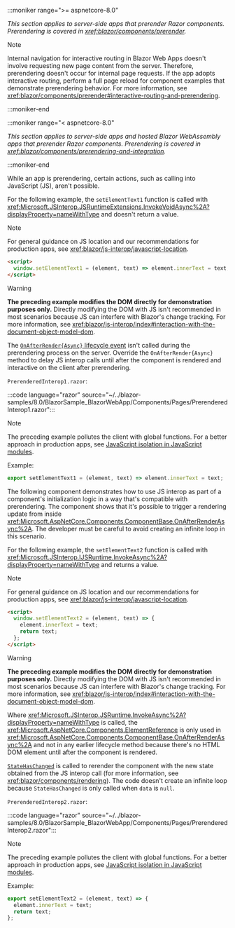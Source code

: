 :::moniker range=">= aspnetcore-8.0"

*This section applies to server-side apps that prerender Razor components. Prerendering is covered in <xref:blazor/components/prerender>.*

> [!NOTE]
> Internal navigation for interactive routing in Blazor Web Apps doesn't involve requesting new page content from the server. Therefore, prerendering doesn't occur for internal page requests. If the app adopts interactive routing, perform a full page reload for component examples that demonstrate prerendering behavior. For more information, see <xref:blazor/components/prerender#interactive-routing-and-prerendering>.

:::moniker-end

:::moniker range="< aspnetcore-8.0"

*This section applies to server-side apps and hosted Blazor WebAssembly apps that prerender Razor components. Prerendering is covered in <xref:blazor/components/prerendering-and-integration>.*

:::moniker-end

While an app is prerendering, certain actions, such as calling into JavaScript (JS), aren't possible.

For the following example, the `setElementText1` function is called with <xref:Microsoft.JSInterop.JSRuntimeExtensions.InvokeVoidAsync%2A?displayProperty=nameWithType> and doesn't return a value.

> [!NOTE]
> For general guidance on JS location and our recommendations for production apps, see <xref:blazor/js-interop/javascript-location>.

```html
<script>
  window.setElementText1 = (element, text) => element.innerText = text;
</script>
```

> [!WARNING]
> **The preceding example modifies the DOM directly for demonstration purposes only.** Directly modifying the DOM with JS isn't recommended in most scenarios because JS can interfere with Blazor's change tracking. For more information, see <xref:blazor/js-interop/index#interaction-with-the-document-object-model-dom>.

The [`OnAfterRender{Async}` lifecycle event](xref:blazor/components/lifecycle#after-component-render-onafterrenderasync) isn't called during the prerendering process on the server. Override the `OnAfterRender{Async}` method to delay JS interop calls until after the component is rendered and interactive on the client after prerendering.

`PrerenderedInterop1.razor`:

:::code language="razor" source="~/../blazor-samples/8.0/BlazorSample_BlazorWebApp/Components/Pages/PrerenderedInterop1.razor":::

> [!NOTE]
> The preceding example pollutes the client with global functions. For a better approach in production apps, see [JavaScript isolation in JavaScript modules](xref:blazor/js-interop/call-javascript-from-dotnet#javascript-isolation-in-javascript-modules).
>
> Example:
>
> ```javascript
> export setElementText1 = (element, text) => element.innerText = text;
> ```

The following component demonstrates how to use JS interop as part of a component's initialization logic in a way that's compatible with prerendering. The component shows that it's possible to trigger a rendering update from inside <xref:Microsoft.AspNetCore.Components.ComponentBase.OnAfterRenderAsync%2A>. The developer must be careful to avoid creating an infinite loop in this scenario.

For the following example, the `setElementText2` function is called with <xref:Microsoft.JSInterop.IJSRuntime.InvokeAsync%2A?displayProperty=nameWithType> and returns a value.

> [!NOTE]
> For general guidance on JS location and our recommendations for production apps, see <xref:blazor/js-interop/javascript-location>.

```html
<script>
  window.setElementText2 = (element, text) => {
    element.innerText = text;
    return text;
  };
</script>
```

> [!WARNING]
> **The preceding example modifies the DOM directly for demonstration purposes only.** Directly modifying the DOM with JS isn't recommended in most scenarios because JS can interfere with Blazor's change tracking. For more information, see <xref:blazor/js-interop/index#interaction-with-the-document-object-model-dom>.

Where <xref:Microsoft.JSInterop.JSRuntime.InvokeAsync%2A?displayProperty=nameWithType> is called, the <xref:Microsoft.AspNetCore.Components.ElementReference> is only used in <xref:Microsoft.AspNetCore.Components.ComponentBase.OnAfterRenderAsync%2A> and not in any earlier lifecycle method because there's no HTML DOM element until after the component is rendered.

[`StateHasChanged`](xref:blazor/components/lifecycle#state-changes-statehaschanged) is called to rerender the component with the new state obtained from the JS interop call (for more information, see <xref:blazor/components/rendering>). The code doesn't create an infinite loop because `StateHasChanged` is only called when `data` is `null`.

`PrerenderedInterop2.razor`:

:::code language="razor" source="~/../blazor-samples/8.0/BlazorSample_BlazorWebApp/Components/Pages/PrerenderedInterop2.razor":::

> [!NOTE]
> The preceding example pollutes the client with global functions. For a better approach in production apps, see [JavaScript isolation in JavaScript modules](xref:blazor/js-interop/call-javascript-from-dotnet#javascript-isolation-in-javascript-modules).
>
> Example:
>
> ```javascript
> export setElementText2 = (element, text) => {
>   element.innerText = text;
>   return text;
> };
> ```
